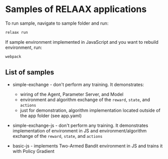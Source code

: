 # Samples of RELAAX applications

To run sample, navigate to sample folder and run:
```bash
relaax run
```
If sample environment implemented in JavaScript and you want to rebuild environment, run:
```bash
webpack
```

## List of samples

* simple-exchange - don't perform any training. It demonstrates:
    * wiring of the Agent, Parameter Server, and Model
    * environment and algorithm exchange of the `reward`, `state`, and `actions`
    * just for demonstration, algorithm implementation located outside of the app folder (see app.yaml)

* simple-exchange-js - don't perform any training. It demonstrates implementation of environment in JS and environment/algorithm exchange of the `reward`, `state`, and `actions`

* basic-js - implements Two-Armed Bandit environment in JS and trains it with Policy Gradient
